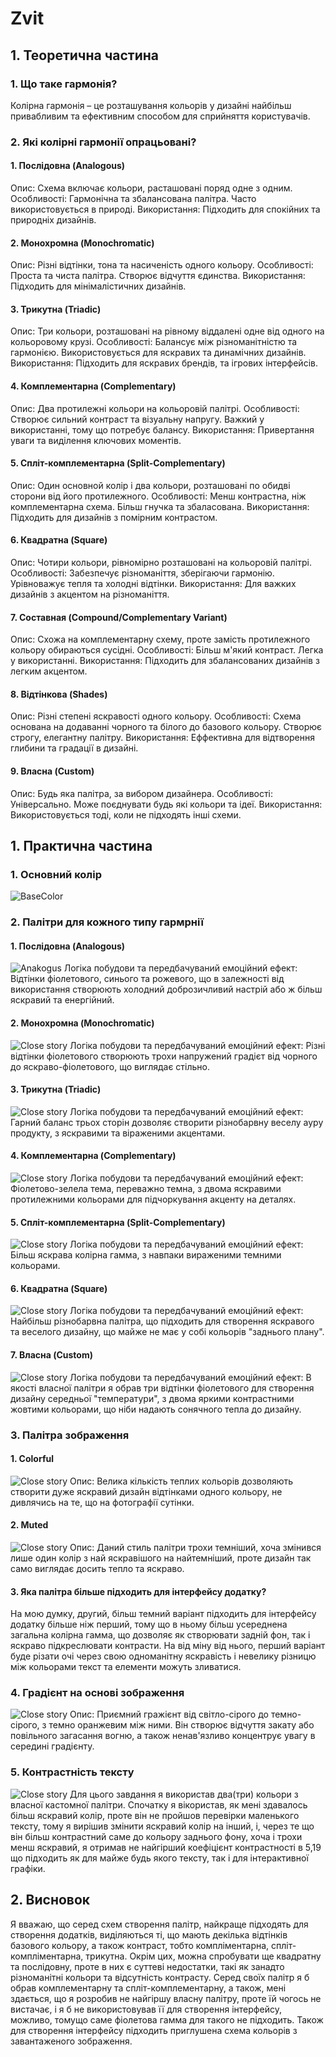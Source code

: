 # Zvit
## 1. Теоретична частина
### 1. Що таке гармонія?
Колірна гармонія – це розташування кольорів у дизайні найбільш привабливим та ефективним способом для сприйняття користувачів.
### 2.	Які колірні гармонії опрацьовані?
#### 1. Послідовна (Analogous)
Опис: Схема включає кольори, расташовані поряд одне з одним.
Особливості:
Гармонічна та збалансована палітра.
Часто використовується в природі.
Використання: Підходить для спокійних та природніх дизайнів.

#### 2. Монохромна (Monochromatic)
Опис: Різні відтінки, тона та насиченість одного кольору.
Особливості:
Проста та чиста палітра.
Створює відчуття єдинства.
Використання: Підходить для мінімалістичних дизайнів.

#### 3. Трикутна (Triadic)
Опис: Три кольори, розташовані на рівному віддалені одне від одного на кольоровому крузі.
Особливості:
Балансує між різноманітністю та гармонією.
Використовується для яскравих та динамічних дизайнів.
Використання: Підходить для яскравих брендів, та ігрових інтерфейсів.

#### 4. Комплементарна (Complementary)
Опис: Два протилежні кольори на кольоровій палітрі.
Особливості:
Створює сильний контраст та візуальну напругу.
Важкий у використанні, тому що потребує балансу.
Використання: Привертання уваги та виділення ключових моментів.

#### 5. Спліт-комплементарна (Split-Complementary)
Опис: Один основной колір і два кольори, розташовані по обидві сторони від його протилежного.
Особливості:
Менш контрастна, ніж комплементарна схема.
Більш гнучка та збаласована.
Використання: Підходить для дизайнів з помірним контрастом.

#### 6. Квадратна (Square)
Опис: Чотири кольори, рівномірно розташовані на кольоровій палітрі.
Особливості:
Забезпечує різноманіття, зберігаючи гармонію.
Урівноважує тепля та холодні відтінки.
Використання: Для важких дизайнів з акцентом на різноманіття.

#### 7. Составная (Compound/Complementary Variant)
Опис: Схожа на комплементарну схему, проте замість протилежного кольору обираються сусідні.
Особливості:
Більш м'який контраст.
Легка у використанні.
Використання: Підходить для збалансованих дизайнів з легким акцентом.

#### 8. Відтінкова (Shades)
Опис: Різні степені яскравості одного кольору.
Особливості:
Схема основана на додаванні чорного та білого до базового кольору.
Створює строгу, елегантну палітру.
Використання: Еффективна для відтворення глибини та градації в дизайні.

#### 9. Власна (Custom)
Опис: Будь яка палітра, за вибором дизайнера.
Особливості:
Універсально.
Може поєднувати будь які кольори та ідеї.
Використання: Використовується тоді, коли не підходять інші схеми.

## 1. Практична частина
### 1. Основний колір
![BaseColor]([https://github.com/AndriiDrahniew/UI-UX_Design/blob/main/workshop_1/pictures/Close%20story.png](https://github.com/AndriiDrahniew/UI-UX_Design/blob/main/workshop_2/pictures/BaseColor.png))

### 2. Палітри для кожного типу гармрнії
#### 1. Послідовна (Analogous)
![Anakogus]([https://github.com/AndriiDrahniew/UI-UX_Design/blob/main/workshop_1/pictures/Close%20story.png](https://github.com/AndriiDrahniew/UI-UX_Design/blob/main/workshop_2/pictures/Anakogus.png))
Логіка побудови та передбачуваний емоційний ефект: Відтінки фіолетового, синього та рожевого, що в залежності від використання створюють холодний доброзичливий настрій або ж більш яскравий та енергійний. 

#### 2. Монохромна (Monochromatic)
![Close story](https://github.com/AndriiDrahniew/UI-UX_Design/blob/main/workshop_1/pictures/Close%20story.png)
Логіка побудови та передбачуваний емоційний ефект: Різні відтінки фіолетового створюють трохи напружений градієт від чорного до яскраво-фіолетового, що виглядає стільно.

#### 3. Трикутна (Triadic)
![Close story](https://github.com/AndriiDrahniew/UI-UX_Design/blob/main/workshop_1/pictures/Close%20story.png)
Логіка побудови та передбачуваний емоційний ефект: Гарний баланс трьох сторін дозволяє створити різнобарвну веселу ауру продукту, з яскравими та віраженими акцентами.

#### 4. Комплементарна (Complementary)
![Close story](https://github.com/AndriiDrahniew/UI-UX_Design/blob/main/workshop_1/pictures/Close%20story.png)
Логіка побудови та передбачуваний емоційний ефект: Фіолетово-зелела тема, переважно темна, з двома яскравими протилежними кольорами для підчоркування акценту на деталях.

#### 5. Спліт-комплементарна (Split-Complementary)
![Close story](https://github.com/AndriiDrahniew/UI-UX_Design/blob/main/workshop_1/pictures/Close%20story.png)
Логіка побудови та передбачуваний емоційний ефект: Більш яскрава колірна гамма, з навпаки вираженими темними кольорами.

#### 6. Квадратна (Square)
![Close story](https://github.com/AndriiDrahniew/UI-UX_Design/blob/main/workshop_1/pictures/Close%20story.png)
Логіка побудови та передбачуваний емоційний ефект: Найбільш різнобарвна палітра, що підходить для створення яскравого та веселого дизайну, що майже не має у собі кольорів "заднього плану".

#### 7. Власна (Custom)
![Close story](https://github.com/AndriiDrahniew/UI-UX_Design/blob/main/workshop_1/pictures/Close%20story.png)
Логіка побудови та передбачуваний емоційний ефект: В якості власної палітри я обрав три відтінки фіолетового для створення дизайну середньої "температури", з двома яркими контрастними жовтими кольорами, що ніби надають сонячного тепла до дизайну.

### 3. Палітра зображення
#### 1. Colorful
![Close story](https://github.com/AndriiDrahniew/UI-UX_Design/blob/main/workshop_1/pictures/Close%20story.png)
Опис: Велика кількість теплих кольорів дозволяють створити дуже яскравий дизайн відтінками одного кольору, не дивлячись на те, що на фотографії сутінки.

#### 2. Muted
![Close story](https://github.com/AndriiDrahniew/UI-UX_Design/blob/main/workshop_1/pictures/Close%20story.png)
Опис: Даний стиль палітри трохи темніший, хоча змінився лише один колір з най яскравішого на найтемніший, проте дизайн так само виглядає досить тепло та яскраво.

#### 3. Яка палітра більше підходить для інтерфейсу додатку?
На мою думку, другий, більш темний варіант підходить для інтерфейсу додатку більше ніж перший, тому що в ньому більш усереднена загальна колірна гамма, що дозволяє як створювати задній фон, так і яскраво підкреслювати контрасти. На від міну від нього, перший варіант буде різати очі через свою одноманітну яскравість і невелику різницю між кольорами текст та елементи можуть зливатися.

### 4. Градієнт на основі зображення
![Close story](https://github.com/AndriiDrahniew/UI-UX_Design/blob/main/workshop_1/pictures/Close%20story.png)
Опис: Приємний гражієнт від світло-сірого до темно-сірого, з темно оранжевим між ними. Він створює відчуття закату або повільного загасання вогню, а також ненав'язливо концентрує увагу в середині градієнту.

### 5. Контрастність тексту
![Close story](https://github.com/AndriiDrahniew/UI-UX_Design/blob/main/workshop_1/pictures/Close%20story.png)
Для цього завдання я використав два(три) кольори з власної кастомної палітри. Спочатку я вікористав, як мені здавалось більш яскравий колір, проте він не пройшов перевірки маленького тексту, тому я вирішив змінити яскравий колір на інший, і, через те що він більш контрастний саме до кольору заднього фону, хоча і трохи менш яскравий, я отримав не найгірший коефіцієнт контрастності в 5,19 що підходить як для майже будь якого тексту, так і для інтерактивної графіки.

## 2. Висновок
Я вважаю, що серед схем створення палітр, найкраще підходять для створення додатків, виділяються ті, що мають декілька відтінків базового кольору, а також контраст, тобто компліментарна, спліт-компліментарна, трикутна. Окрім цих, можна спробувати ще квадратну та послідовну, проте в них є суттеві недостатки, такі як занадто різноманітні кольори та відсутність контрасту. Серед своїх палітр я б обрав комплементарну та спліт-комплементарну, а також, мені здається, що я розробив не найгіршу власну палітру, проте їй чогось не вистачає, і я б не використовував її для створення інтерфейсу, можливо, томущо саме фіолетова гамма для такого не підходить. Також для створення інтерфейсу підходить приглушена схема кольорів з завантаженого зображення.
